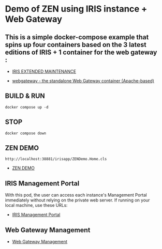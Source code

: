# Demo of ZEN using IRIS instance + Web Gateway 

## This is a simple docker-compose example that spins up four containers based on the 3 latest editions of IRIS + 1 container for the web gateway : 

* [IRIS EXTENDED MAINTENANCE](./docker-compose.yml)

* [webgateway - the standalone Web Gateway container (Apache-based)](./docker-compose.yml)

## BUILD & RUN
```
docker compose up -d
```

## STOP
```
docker compose down
````

## ZEN DEMO
```http
http://localhost:38881/irisapp/ZENDemo.Home.cls
```

* [ZEN DEMO](http://localhost:38881/irisapp/ZENDemo.Home.cls)

## IRIS Management Portal

With this pod, the user can access each instance's Management Portal immediately without relying on the private web server. If running on your local machine, use these URLs:
* [IRIS Management Portal](http://localhost:38881/csp/sys/%25CSP.Portal.Home.zen)

## Web Gateway Management 
* [Web Gateway Management](http://localhost:38881/csp/bin/Systems/Module.cxw)



